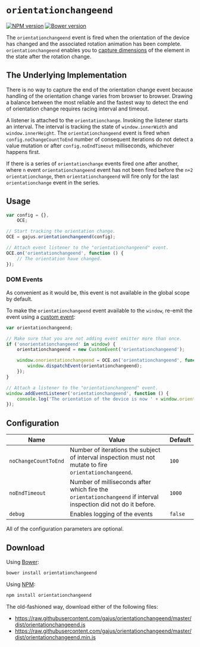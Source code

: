 # `orientationchangeend`

<!--[![Build Status](https://travis-ci.org/gajus/orientationchangeend.png?branch=master)](https://travis-ci.org/gajus/orientationchangeend)-->
[![NPM version](https://badge.fury.io/js/orientationchangeend.svg)](http://badge.fury.io/js/orientationchangeend)
[![Bower version](https://badge.fury.io/bo/orientationchangeend.svg)](http://badge.fury.io/bo/orientationchangeend)

The `orientationchangeend` event is fired when the orientation of the device has changed and the associated rotation animation has been complete. `orientationchangeend` enables you to [capture dimensions](http://stackoverflow.com/questions/12452349/mobile-viewport-height-after-orientation-change) of the element in the state after the rotation change.

## The Underlying Implementation

There is no way to capture the end of the orientation change event because handling of the orientation change varies from browser to browser. Drawing a balance between the most reliable and the fastest way to detect the end of orientation change requires racing interval and timeout.

A listener is attached to the `orientationchange`. Invoking the listener starts an interval. The interval is tracking the state of `window.innerWidth` and `window.innerHeight`. The `orientationchangeend` event is fired when `config.noChangeCountToEnd` number of consequent iterations do not detect a value mutation or after `config.noEndTimeout` milliseconds, whichever happens first.

If there is a series of `orientationchange` events fired one after another, where `n` event `orientationchangeend` event has not been fired before the `n+2` `orientationchange`, then `orientationchangeend` will fire only for the last `orientationchange` event in the series.

## Usage

```js
var config = {},
    OCE;

// Start tracking the orientation change.
OCE = gajus.orientationchangeend(config);

// Attach event listener to the "orientationchangeend" event.
OCE.on('orientationchangeend', function () {
    // The orientation have changed.
});
```

### DOM Events

As convenient as it would be, this event is not available in the global scope by default.

To make the `orientationchangeend` event available to the `window`, re-emit the event using a [custom event](https://developer.mozilla.org/en/docs/Web/API/CustomEvent):

```js
var orientationchangeend;

// Make sure that you are not adding event emitter more than once.
if ('onorientationchangeend' in window) {
    orientationchangeend = new CustomEvent('orientationchangeend');

    window.onorientationchangeend = OCE.on('orientationchangeend', function () {
        window.dispatchEvent(orientationchangeend);
    });    
}

// Attach a listener to the "orientationchangeend" event.
window.addEventListener('orientationchangeend', function () {
    console.log('The orientation of the device is now ' + window.orientation);
});
```

## Configuration

| Name | Value | Default |
| --- | --- | --- |
| `noChangeCountToEnd` | Number of iterations the subject of interval inspection must not mutate to fire `orientationchangeend`. | `100` |
| `noEndTimeout` | Number of milliseconds after which fire the `orientationchangeend` if interval inspection did not do it before. | `1000` |
| `debug` | Enables logging of the events | `false` |

All of the configuration parameters are optional.

## Download

Using [Bower](http://bower.io/):

```sh
bower install orientationchangeend
```

Using [NPM](https://www.npmjs.org/):

```sh
npm install orientationchangeend
```

The old-fashioned way, download either of the following files:

* https://raw.githubusercontent.com/gajus/orientationchangeend/master/dist/orientationchangeend.js
* https://raw.githubusercontent.com/gajus/orientationchangeend/master/dist/orientationchangeend.min.js